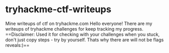 # tryhackme-ctf-writeups
Mine writeups of ctf on tryhackme.com
Hello everyone! There are my writeups of tryhackme challenges for keep tracking my progress.
==Disclaimer: Used it for checking with your challenges when you stuck, don't just copy steps - try by yourself. Thats why there are will not be flags reveals:)==
